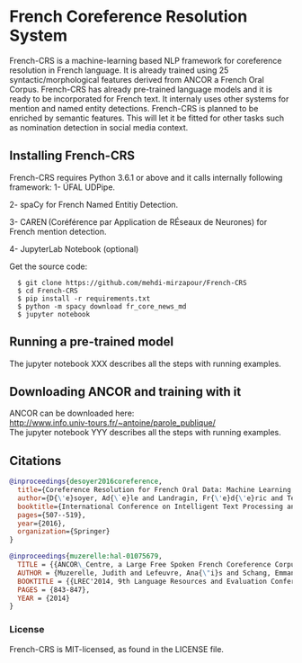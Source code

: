 # French Coreference Resolution System
French-CRS is a machine-learning based NLP framework for coreference resolution in French language. It is already trained using 25 syntactic/morphological features derived from ANCOR a French Oral Corpus. French-CRS has already pre-trained language models and it is ready to be incorporated for French text. It internaly uses other systems for mention and named entity detections. French-CRS is planned to be enriched by semantic features. This will let it be fitted for other tasks such as nomination detection in social media context.

## Installing French-CRS
French-CRS requires Python 3.6.1 or above and it calls internally following framework:
1- ÚFAL UDPipe.

2- spaCy for French Named Entitiy Detection.

3- CAREN (Coréférence par Application de RÉseaux de Neurones) for French mention detection.  

4- JupyterLab Notebook (optional)


Get the source code:
```
  $ git clone https://github.com/mehdi-mirzapour/French-CRS
  $ cd French-CRS
  $ pip install -r requirements.txt
  $ python -m spacy download fr_core_news_md
  $ jupyter notebook
```

## Running a pre-trained model
The jupyter notebook XXX describes all the steps with running examples.

## Downloading ANCOR and training with it
ANCOR can be downloaded here:  
http://www.info.univ-tours.fr/~antoine/parole_publique/  
The jupyter notebook YYY describes all the steps with running examples.

## Citations
```bibtex
@inproceedings{desoyer2016coreference,
  title={Coreference Resolution for French Oral Data: Machine Learning Experiments with ANCOR},
  author={D{\'e}soyer, Ad{\`e}le and Landragin, Fr{\'e}d{\'e}ric and Tellier, Isabelle and Lefeuvre, Ana{\"\i}s and Antoine, Jean-Yves and Dinarelli, Marco},
  booktitle={International Conference on Intelligent Text Processing and Computational Linguistics},
  pages={507--519},
  year={2016},
  organization={Springer}
}
```

```bibtex
@inproceedings{muzerelle:hal-01075679,
  TITLE = {{ANCOR\_Centre, a Large Free Spoken French Coreference Corpus:  description of the Resource and Reliability Measures}},
  AUTHOR = {Muzerelle, Judith and Lefeuvre, Ana{\"i}s and Schang, Emmanuel and Antoine, Jean-Yves and Pelletier, Aurore and Maurel, Denis and Eshkol, Iris and Villaneau, Jeanne},
  BOOKTITLE = {{LREC'2014, 9th Language Resources and Evaluation Conference.}},
  PAGES = {843-847},
  YEAR = {2014}
}
```

### License
French-CRS is MIT-licensed, as found in the LICENSE file.
